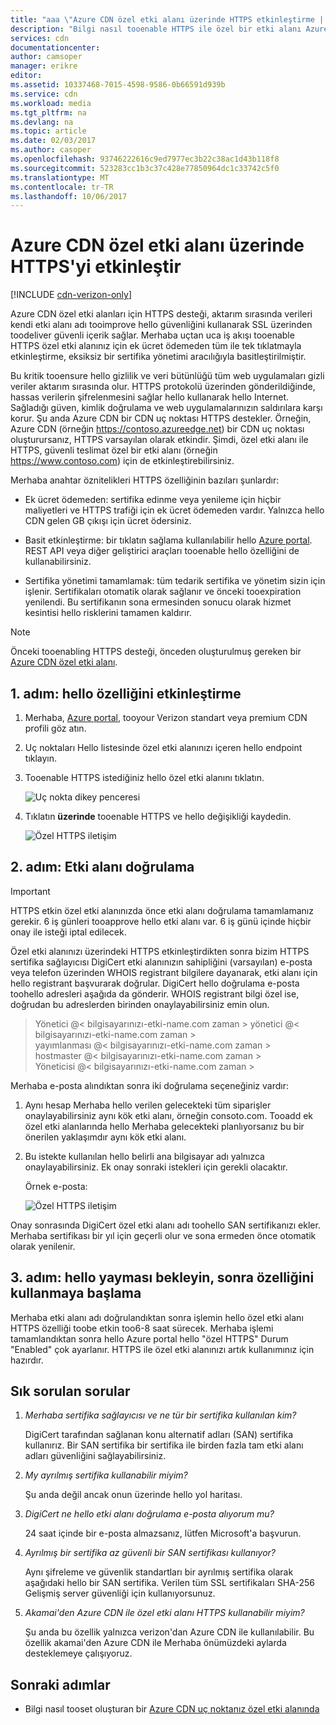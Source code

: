 ```yaml
---
title: "aaa \"Azure CDN özel etki alanı üzerinde HTTPS etkinleştirme | Microsoft Docs\""
description: "Bilgi nasıl tooenable HTTPS ile özel bir etki alanı Azure CDN uç noktanız üzerinde."
services: cdn
documentationcenter: 
author: camsoper
manager: erikre
editor: 
ms.assetid: 10337468-7015-4598-9586-0b66591d939b
ms.service: cdn
ms.workload: media
ms.tgt_pltfrm: na
ms.devlang: na
ms.topic: article
ms.date: 02/03/2017
ms.author: casoper
ms.openlocfilehash: 93746222616c9ed7977ec3b22c38ac1d43b118f8
ms.sourcegitcommit: 523283cc1b3c37c428e77850964dc1c33742c5f0
ms.translationtype: MT
ms.contentlocale: tr-TR
ms.lasthandoff: 10/06/2017
---
```

# <a name="enable-https-on-an-azure-cdn-custom-domain"></a>Azure CDN özel etki alanı üzerinde HTTPS'yi etkinleştir

[!INCLUDE [cdn-verizon-only](../../includes/cdn-verizon-only.md)]

Azure CDN özel etki alanları için HTTPS desteği, aktarım sırasında verileri kendi etki alanı adı tooimprove hello güvenliğini kullanarak SSL üzerinden toodeliver güvenli içerik sağlar. Merhaba uçtan uca iş akışı tooenable HTTPS özel etki alanınız için ek ücret ödemeden tüm ile tek tıklatmayla etkinleştirme, eksiksiz bir sertifika yönetimi aracılığıyla basitleştirilmiştir.

Bu kritik tooensure hello gizlilik ve veri bütünlüğü tüm web uygulamaları gizli veriler aktarım sırasında olur. HTTPS protokolü üzerinden gönderildiğinde, hassas verilerin şifrelenmesini sağlar hello kullanarak hello Internet. Sağladığı güven, kimlik doğrulama ve web uygulamalarınızın saldırılara karşı korur. Şu anda Azure CDN bir CDN uç noktası HTTPS destekler. Örneğin, Azure CDN (örneğin https://contoso.azureedge.net) bir CDN uç noktası oluşturursanız, HTTPS varsayılan olarak etkindir. Şimdi, özel etki alanı ile HTTPS, güvenli teslimat özel bir etki alanı (örneğin https://www.contoso.com) için de etkinleştirebilirsiniz. 

Merhaba anahtar öznitelikleri HTTPS özelliğinin bazıları şunlardır:

- Ek ücret ödemeden: sertifika edinme veya yenileme için hiçbir maliyetleri ve HTTPS trafiği için ek ücret ödemeden vardır. Yalnızca hello CDN gelen GB çıkışı için ücret ödersiniz.

- Basit etkinleştirme: bir tıklatın sağlama kullanılabilir hello [Azure portal](https://portal.azure.com). REST API veya diğer geliştirici araçları tooenable hello özelliğini de kullanabilirsiniz.

- Sertifika yönetimi tamamlamak: tüm tedarik sertifika ve yönetim sizin için işlenir. Sertifikaları otomatik olarak sağlanır ve önceki tooexpiration yenilendi. Bu sertifikanın sona ermesinden sonucu olarak hizmet kesintisi hello risklerini tamamen kaldırır.

>[!NOTE] 
>Önceki tooenabling HTTPS desteği, önceden oluşturulmuş gereken bir [Azure CDN özel etki alanı](./cdn-map-content-to-custom-domain.md).

## <a name="step-1-enabling-hello-feature"></a>1. adım: hello özelliğini etkinleştirme 

1. Merhaba, [Azure portal](https://portal.azure.com), tooyour Verizon standart veya premium CDN profili göz atın.

2. Uç noktaları Hello listesinde özel etki alanınızı içeren hello endpoint tıklayın.

3. Tooenable HTTPS istediğiniz hello özel etki alanını tıklatın.

    ![Uç nokta dikey penceresi](./media/cdn-custom-ssl/cdn-custom-domain.png)

4. Tıklatın **üzerinde** tooenable HTTPS ve hello değişikliği kaydedin.

    ![Özel HTTPS iletişim](./media/cdn-custom-ssl/cdn-enable-custom-ssl.png)


## <a name="step-2-domain-validation"></a>2. adım: Etki alanı doğrulama

>[!IMPORTANT] 
>HTTPS etkin özel etki alanınızda önce etki alanı doğrulama tamamlamanız gerekir. 6 iş günleri tooapprove hello etki alanı var. 6 iş günü içinde hiçbir onay ile isteği iptal edilecek.  

Özel etki alanınızı üzerindeki HTTPS etkinleştirdikten sonra bizim HTTPS sertifika sağlayıcısı DigiCert etki alanınızın sahipliğini (varsayılan) e-posta veya telefon üzerinden WHOIS registrant bilgilere dayanarak, etki alanı için hello registrant başvurarak doğrular. DigiCert hello doğrulama e-posta toohello adresleri aşağıda da gönderir. WHOIS registrant bilgi özel ise, doğrudan bu adreslerden birinden onaylayabilirsiniz emin olun.

>Yönetici @< bilgisayarınızı-etki-name.com zaman > yönetici @< bilgisayarınızı-etki-name.com zaman >  
>yayımlanması @< bilgisayarınızı-etki-name.com zaman >  
>hostmaster @< bilgisayarınızı-etki-name.com zaman >  
>Yöneticisi @< bilgisayarınızı-etki-name.com zaman >


Merhaba e-posta alındıktan sonra iki doğrulama seçeneğiniz vardır:

1. Aynı hesap Merhaba hello verilen gelecekteki tüm siparişler onaylayabilirsiniz aynı kök etki alanı, örneğin consoto.com. Tooadd ek özel etki alanlarında hello Merhaba gelecekteki planlıyorsanız bu bir önerilen yaklaşımdır aynı kök etki alanı.
 
2. Bu istekte kullanılan hello belirli ana bilgisayar adı yalnızca onaylayabilirsiniz. Ek onay sonraki istekleri için gerekli olacaktır.

    Örnek e-posta:
    
    ![Özel HTTPS iletişim](./media/cdn-custom-ssl/domain-validation-email-example.png)

Onay sonrasında DigiCert özel etki alanı adı toohello SAN sertifikanızı ekler. Merhaba sertifikası bir yıl için geçerli olur ve sona ermeden önce otomatik olarak yenilenir.

## <a name="step-3-wait-for-hello-propagation-then-start-using-your-feature"></a>3. adım: hello yayması bekleyin, sonra özelliğini kullanmaya başlama

Merhaba etki alanı adı doğrulandıktan sonra işlemin hello özel etki alanı HTTPS özelliği toobe etkin too6-8 saat sürecek. Merhaba işlemi tamamlandıktan sonra hello Azure portal hello "özel HTTPS" Durum "Enabled" çok ayarlanır. HTTPS ile özel etki alanınızı artık kullanımınız için hazırdır.

## <a name="frequently-asked-questions"></a>Sık sorulan sorular

1. *Merhaba sertifika sağlayıcısı ve ne tür bir sertifika kullanılan kim?*

    DigiCert tarafından sağlanan konu alternatif adları (SAN) sertifika kullanırız. Bir SAN sertifika bir sertifika ile birden fazla tam etki alanı adları güvenliğini sağlayabilirsiniz.

2. *My ayrılmış sertifika kullanabilir miyim?*
    
    Şu anda değil ancak onun üzerinde hello yol haritası.

3. *DigiCert ne hello etki alanı doğrulama e-posta alıyorum mu?*

    24 saat içinde bir e-posta almazsanız, lütfen Microsoft'a başvurun.

4. *Ayrılmış bir sertifika az güvenli bir SAN sertifikası kullanıyor?*
    
    Aynı şifreleme ve güvenlik standartları bir ayrılmış sertifika olarak aşağıdaki hello bir SAN sertifika. Verilen tüm SSL sertifikaları SHA-256 Gelişmiş server güvenliği için kullanıyorsunuz.

5. *Akamai'den Azure CDN ile özel etki alanı HTTPS kullanabilir miyim?*

    Şu anda bu özellik yalnızca verizon'dan Azure CDN ile kullanılabilir. Bu özellik akamai'den Azure CDN ile Merhaba önümüzdeki aylarda desteklemeye çalışıyoruz.


## <a name="next-steps"></a>Sonraki adımlar

- Bilgi nasıl tooset oluşturan bir [Azure CDN uç noktanız özel etki alanında](./cdn-map-content-to-custom-domain.md)


